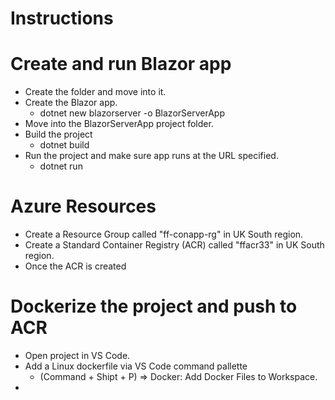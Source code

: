 Instructions
============

Create and run Blazor app
=========================
- Create the folder and move into it.
- Create the Blazor app.
  - dotnet new blazorserver -o BlazorServerApp
- Move into the BlazorServerApp project folder.
- Build the project
  - dotnet build
- Run the project and make sure app runs at the URL specified.
  - dotnet run

Azure Resources
===============
- Create a Resource Group called "ff-conapp-rg" in UK South region.
- Create a Standard Container Registry (ACR) called "ffacr33" in UK South region.
- Once the ACR is created 

Dockerize the project and push to ACR
=====================================
- Open project in VS Code.
- Add a Linux dockerfile via VS Code command pallette 
  - (Command + Shipt + P) => Docker: Add Docker Files to Workspace.
- 
